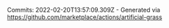 Commits: 2022-02-20T13:57:09.309Z - Generated via https://github.com/marketplace/actions/artificial-grass
<br>
